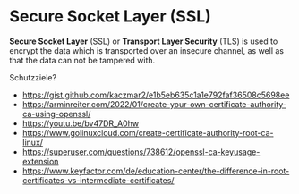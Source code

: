 # Secure Socket Layer (SSL)

**Secure Socket Layer** (SSL) or **Transport Layer Security** (TLS) is used to encrypt the data which is transported over an insecure channel, as well as that the data can not be tampered with.

Schutzziele?

- <https://gist.github.com/kaczmar2/e1b5eb635c1a1e792faf36508c5698ee>
- <https://arminreiter.com/2022/01/create-your-own-certificate-authority-ca-using-openssl/>
- <https://youtu.be/bv47DR_A0hw>
- <https://www.golinuxcloud.com/create-certificate-authority-root-ca-linux/>
- <https://superuser.com/questions/738612/openssl-ca-keyusage-extension>
- <https://www.keyfactor.com/de/education-center/the-difference-in-root-certificates-vs-intermediate-certificates/>
